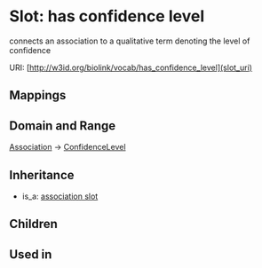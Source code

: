 # Slot: has confidence level


connects an association to a qualitative term denoting the level of confidence

URI: [http://w3id.org/biolink/vocab/has_confidence_level](slot_uri)
## Mappings

## Domain and Range

[Association](Association.md) -> [ConfidenceLevel](ConfidenceLevel.md)
## Inheritance

 *  is_a: [association slot](association_slot.md)
## Children

## Used in


